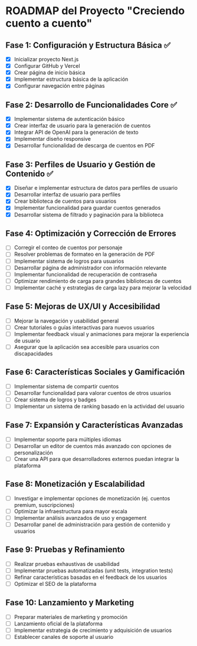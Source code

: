 # ROADMAP del Proyecto "Creciendo cuento a cuento"

## Fase 1: Configuración y Estructura Básica ✅
- [x] Inicializar proyecto Next.js
- [x] Configurar GitHub y Vercel
- [x] Crear página de inicio básica
- [x] Implementar estructura básica de la aplicación
- [x] Configurar navegación entre páginas

## Fase 2: Desarrollo de Funcionalidades Core ✅
- [x] Implementar sistema de autenticación básico
- [x] Crear interfaz de usuario para la generación de cuentos
- [x] Integrar API de OpenAI para la generación de texto
- [x] Implementar diseño responsive
- [x] Desarrollar funcionalidad de descarga de cuentos en PDF

## Fase 3: Perfiles de Usuario y Gestión de Contenido ✅
- [x] Diseñar e implementar estructura de datos para perfiles de usuario
- [x] Desarrollar interfaz de usuario para perfiles
- [x] Crear biblioteca de cuentos para usuarios
- [x] Implementar funcionalidad para guardar cuentos generados
- [x] Desarrollar sistema de filtrado y paginación para la biblioteca

## Fase 4: Optimización y Corrección de Errores
- [ ] Corregir el conteo de cuentos por personaje
- [ ] Resolver problemas de formateo en la generación de PDF
- [ ] Implementar sistema de logros para usuarios
- [ ] Desarrollar página de administrador con información relevante
- [ ] Implementar funcionalidad de recuperación de contraseña
- [ ] Optimizar rendimiento de carga para grandes bibliotecas de cuentos
- [ ] Implementar caché y estrategias de carga lazy para mejorar la velocidad

## Fase 5: Mejoras de UX/UI y Accesibilidad
- [ ] Mejorar la navegación y usabilidad general
- [ ] Crear tutoriales o guías interactivas para nuevos usuarios
- [ ] Implementar feedback visual y animaciones para mejorar la experiencia de usuario
- [ ] Asegurar que la aplicación sea accesible para usuarios con discapacidades

## Fase 6: Características Sociales y Gamificación
- [ ] Implementar sistema de compartir cuentos
- [ ] Desarrollar funcionalidad para valorar cuentos de otros usuarios
- [ ] Crear sistema de logros y badges
- [ ] Implementar un sistema de ranking basado en la actividad del usuario

## Fase 7: Expansión y Características Avanzadas
- [ ] Implementar soporte para múltiples idiomas
- [ ] Desarrollar un editor de cuentos más avanzado con opciones de personalización
- [ ] Crear una API para que desarrolladores externos puedan integrar la plataforma

## Fase 8: Monetización y Escalabilidad
- [ ] Investigar e implementar opciones de monetización (ej. cuentos premium, suscripciones)
- [ ] Optimizar la infraestructura para mayor escala
- [ ] Implementar análisis avanzados de uso y engagement
- [ ] Desarrollar panel de administración para gestión de contenido y usuarios

## Fase 9: Pruebas y Refinamiento
- [ ] Realizar pruebas exhaustivas de usabilidad
- [ ] Implementar pruebas automatizadas (unit tests, integration tests)
- [ ] Refinar características basadas en el feedback de los usuarios
- [ ] Optimizar el SEO de la plataforma

## Fase 10: Lanzamiento y Marketing
- [ ] Preparar materiales de marketing y promoción
- [ ] Lanzamiento oficial de la plataforma
- [ ] Implementar estrategia de crecimiento y adquisición de usuarios
- [ ] Establecer canales de soporte al usuario